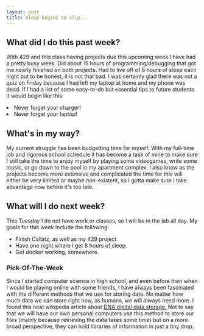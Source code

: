 ```yaml
---
layout: post
title: Sleep begins to slip...
---
```

<h2>What did I do this past week?</h2>
<p>With 429 and this class having projects due this upcoming week I have had a pretty busy week. Did about 15 hours of programming/debugging that got me nearly finished on both projects. Had to live off of 6 hours of sleep each night but to be honest, it is not that bad. I was certainly glad there was not a quiz on Friday because I had left my laptop at home and my phone was dead. If I had a list of some easy-to-do but essential tips to future students it would begin like this: 
<li>Never forget your charger!</li><li> Never forget your laptop!</li>
</p>

<h2>What's in my way?</h2>
<p>My current struggle has been budgetting time for myself. With my full-time job and rigorous school schedule it has become a task of mine to make sure I still take the time to enjoy myself by playing some videogames, write some music, or go down to the pool in my apartment complex. I also know as the projects become more extensive and complicated the time for this will either be very limited or maybe non-existent, so I gotta make sure I take advantage now before it's too late.</p>
<h2>What will I do next week?</h2>
<p>This Tuesday I do not have work or classes, so I will be in the lab all day. My goals for this week include the following:</p>
<ul>
	<li>Finish Collatz, as well as my 429 project.</li>
	<li>Have one night where I get 8 hours of sleep.</li>
	<li>Get docker working, somewhere.</li>
</ul>   
<h3>Pick-Of-The-Week</h3>
<p>Since I started computer science in high school, and even before then when I would be playing online with some friends, I have always been fascinated with the different methods that we use for storing data. No matter how much data we can store right now, as humans, we will always need more. I found this neat wikipedia article about 
<a href='https://www.wikiwand.com/en/DNA_digital_data_storage'>DNA digital data storage.</a> Not to say that we will have our own personal computers use this method to store our files (mainly because retrieving the data takes some time) but on a more broad perspective, they can hold libraries of information in just a tiny drop.</p> 